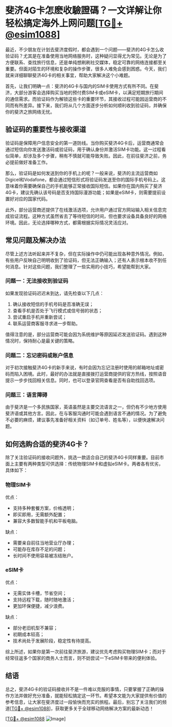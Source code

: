# 斐济4G卡怎麽收驗證碼？一文详解让你轻松搞定海外上网问题[[TG💪+ @esim1088](https://t.me/s/esim1088)]

最近，不少朋友在计划去斐济度假时，都会遇到一个问题——斐济的4G卡怎么收验证码？尤其是在准备使用当地网络服务时，这种疑问显得尤为常见。无论是为了方便联系、查找旅行信息，还是单纯想刷刷社交媒体，稳定可靠的网络连接都至关重要。但面对陌生的环境和复杂的操作步骤，很多人难免会感到困惑。今天，我们就来详细聊聊斐济4G卡的相关事宜，帮助大家解决这个小难题。

首先，让我们明确一点：斐济的4G卡与国内的SIM卡使用方式有所不同。在斐济，大部分游客会选择购买当地的预付费SIM卡或eSIM卡，以满足短期旅行期间的通信需求。而验证码作为解锁这些卡的重要环节，其接收过程可能因运营商的不同而有所差异。接下来，我们将从几个方面逐步分析如何顺利收到验证码，并确保你的斐济之旅网络无忧。

## 验证码的重要性与接收渠道

验证码是保障用户信息安全的第一道防线。当你购买斐济4G卡后，运营商通常会通过短信向你发送激活码或验证码，用于确认身份并激活SIM卡功能。这一过程看似简单，却涉及多个步骤，稍有不慎就可能导致失败。因此，在前往斐济之前，务必提前做好准备工作。

那么，验证码是如何发送到你的手机上的呢？一般来说，斐济的主流运营商如Digicel和Vodafone，都会通过短信形式将验证码发送至你的国际手机号码上。这意味着你需要确保自己的手机能够正常接收国际短信。如果你在国内购买了斐济4G卡，建议先确认该号码是否支持国际漫游功能；如果是eSIM卡，则需要提前设置好对应的国家代码。

此外，部分运营商还提供了在线激活选项，允许用户通过官方网站输入相关信息完成验证流程。这种方式虽然省去了等待短信的时间，但也要求设备具备良好的网络环境。因此，无论选择哪种方式，都需根据实际情况灵活应对。

## 常见问题及解决办法

尽管上述方法听起来并不复杂，但在实际操作中仍可能出现各种意外情况。例如，有些用户反映自己明明收到了验证码，但无法正确输入；还有人表示根本收不到任何消息。针对这些问题，我们整理了一些实用的小技巧，希望能帮到大家。

### 问题一：无法接收到验证码

如果发现验证码迟迟未到达，请先检查以下几点：
1. 确认接收短信的手机号码是否准确无误；
2. 查看手机是否处于飞行模式或信号弱的状态；
3. 尝试重启手机并重新尝试；
4. 联系运营商客服寻求进一步帮助。

值得注意的是，部分运营商可能会因为系统维护等原因延迟发送验证码。遇到这种情况时，保持耐心是最关键的策略。

### 问题二：忘记密码或账户信息

对于初次接触斐济4G卡的新手来说，有时会因为忘记注册时使用的邮箱地址或密码而陷入困境。此时，最好的办法就是直接拨打运营商提供的官方热线，按照语音提示一步步找回相关信息。同时，也可以登录官网查看是否有自助找回选项。

### 问题三：语言障碍

由于斐济是一个多民族国家，英语虽然是主要交流语言之一，但仍有不少地方使用斐济语或其他方言。因此，在与客服沟通时可能会遇到语言不通的情况。为了避免不必要的麻烦，建议事先准备好相关资料（如订单号、姓名等），以便快速解决问题。

## 如何选购合适的斐济4G卡？

除了关注验证码的接收问题外，挑选一款适合自己的斐济4G卡同样重要。目前市面上主要有两种类型可供选择：传统物理SIM卡和虚拟eSIM卡。两者各有优劣，具体如下：

### 物理SIM卡

优点：
- 支持多种套餐方案，价格透明；
- 即买即用，无需额外配置；
- 兼容大多数智能手机和平板电脑。

缺点：
- 需要亲自前往当地营业厅办理；
- 可能存在库存不足的问题；
- 长时间不使用容易被冻结账户。

### eSIM卡

优点：
- 无需实体卡槽，节省空间；
- 支持远程下载，随时随地激活；
- 更加环保便捷，减少浪费。

缺点：
- 部分老旧机型不兼容；
- 初期成本较高；
- 技术尚处于发展阶段，稳定性有待提高。

综上所述，如果你是第一次前往斐济旅游，建议优先考虑购买物理SIM卡；而对于经常往返多个国家的商务人士而言，则不妨尝试一下eSIM卡带来的便利体验。

## 结语

总之，斐济4G卡的验证码接收并不是一件难以克服的事情，只要掌握了正确的操作方法并做好充分准备，就能轻松搞定这一环节。希望本文能为大家提供有价值的参考信息，让大家在斐济度过一段愉快而充实的旅程。最后，别忘了关注我们的频道[[TG💪+ @esim1088](https://t.me/s/esim1088)]，获取更多关于全球移动网络解决方案的最新动态！

[[TG💪+ @esim1088](https://t.me/s/esim1088) ![Image](https://i.postimg.cc/4NQfJmqS/Snipaste-2025-05-13-00-14-12.png)]